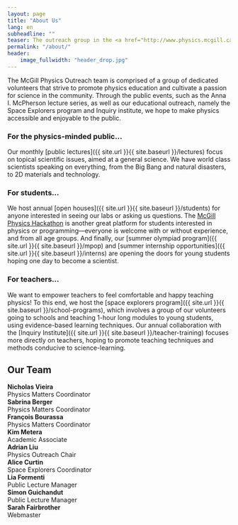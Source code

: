 ```yaml
---
layout: page
title: "About Us"
lang: en
subheadline: ""
teaser: The outreach group in the <a href="http://www.physics.mcgill.ca">Department of Physics</a> at McGill University aims to communicate the excitement and fascination of physics to the public, students, and other interested groups in our community.
permalink: "/about/"
header:
    image_fullwidth: "header_drop.jpg"
---
```


The McGill Physics Outreach team is comprised of a group of dedicated volunteers that strive to promote physics education and cultivate a passion for science in the community. Through the public events, such as the Anna I. McPherson lecture series, as well as our educational outreach, namely the Space Explorers program and Inquiry institute, we hope to make physics accessible and enjoyable to the public.

### For the physics-minded public...
Our monthly [public lectures]({{ site.url }}{{ site.baseurl }}/lectures) focus on topical scientific issues, aimed at a general science. We have world class scientists speaking on everything, from the Big Bang and natural disasters, to 2D materials and technology.

### For students…
We host annual [open houses]({{ site.url }}{{ site.baseurl }}/students) for anyone interested in seeing our labs or asking us questions. The [McGill Physics Hackathon](https://www.physics.mcgill.ca/hackathon/) is another great platform for students interested in physics or programming—everyone is welcome with or without experience, and from all age groups. And finally, our [summer olympiad program]({{ site.url }}{{ site.baseurl }}/mpop) and [summer internship opportunities]({{ site.url }}{{ site.baseurl }}/interns) are opening the doors for young students hoping one day to become a scientist.

### For teachers…
We want to empower teachers to feel comfortable and happy teaching physics! To this end, we host the [space explorers program]({{ site.url }}{{ site.baseurl }}/school-programs), which involves a group of our volunteers going to schools and teaching 1-hour long modules to young students, using evidence-based learning techniques. Our annual collaboration with the [Inquiry Institute]({{ site.url }}{{ site.baseurl }}/teacher-training) focuses more directly on teachers, hoping to promote teaching techniques and methods conducive to science-learning.

## Our Team

<div class="row small-up-1 medium-up-2 large-up-2">
    <div class="column column-block t30" style="width: 270px">
        <img src="http://www.physics.mcgill.ca/~outreach/team/Nicholas_Vieira.jpg" class="thumbnail" alt=""/><br/>
        <b>Nicholas Vieira</b><br/>
        Physics Matters Coordinator
    </div>
    <div class="column column-block t30" style="width: 270px">
        <img src="http://www.physics.mcgill.ca/~outreach/team/Sabrina_Berger.png" class="thumbnail" alt=""/><br/>
        <b>Sabrina Berger</b><br/>
        Physics Matters Coordinator
    </div>
    <div class="column column-block t30" style="width: 270px">
        <img src="http://www.physics.mcgill.ca/~outreach/team/Francois_Bourassa.jpg" class="thumbnail" alt=""/><br/>
        <b>François Bourassa</b><br/>
        Physics Matters Coordinator
    </div>
    <div class="column column-block t30" style="width: 270px">
        <img src="http://www.physics.mcgill.ca/~outreach/team/Kim_Metera.jpg" class="thumbnail" alt=""/><br/>
        <b>Kim Metera</b><br/>
        Academic Associate
    </div>
    <div class="column column-block t30" style="width: 270px">
        <img src="http://www.physics.mcgill.ca/~outreach/team/Adrian_Liu.jpg" class="thumbnail" alt=""/><br/>
        <b>Adrian Liu</b><br/>
        Physics Outreach Chair
    </div>
    <div class="column column-block t30 end" style="width: 270px">
        <img src="http://www.physics.mcgill.ca/~outreach/team/Alice_Curtin.jpg" class="thumbnail" alt=""/><br/>
        <b>Alice Curtin</b><br/>
        Space Explorers Coordinator
    </div>
    <div class="column column-block t30 end" style="width: 270px">
        <img src="http://www.physics.mcgill.ca/~outreach/team/Lia_Formenti.png" class="thumbnail" alt=""/><br/>
        <b>Lia Formenti</b><br/>
        Public Lecture Manager
    </div>
    <div class="column column-block t30 end" style="width: 270px">
        <img src="http://www.physics.mcgill.ca/~outreach/team/Simon_Guichandut.png" class="thumbnail" alt=""/><br/>
        <b>Simon Guichandut</b><br/>
        Public Lecture Manager
    </div>
    <div class="column column-block t30 end" style="width: 270px">
        <img src="http://www.physics.mcgill.ca/~outreach/team/Sarah_Fairbrother.jpg" class="thumbnail" alt=""/><br/>
        <b>Sarah Fairbrother</b><br/>
        Webmaster
    </div>
</div>

<!-- #### Space Explorers Volunteers
Daniel Abarbanel, Maddy Anthonisen, Alaina Bui, Lisa Dang, Yan Gobeil, Kays Haddad, Jenny Long, Kevin Murray, Matthew Rigby, Cindy Shaheen, Anh-Khoi Trinh, Juliann Wray -->

